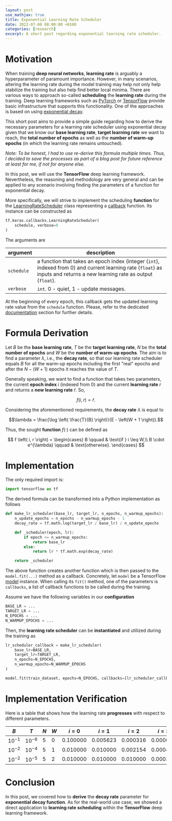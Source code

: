 ```yaml
---
layout: post
use_mathjax: true
title: Exponential Learning Rate Scheduler
date: 2022-07-08 08:00:00 +0100
categories: [research]
excerpt: A short post regarding exponential learning rate scheduler.
---
```


# Motivation

When training **deep neural networks**, **learning rate** is arguably a hyperparameter of paramount importance. However, in many scenarios, altering the learning rate during the model training may help not only help stabilize the training but also help find better local minima. There are various ways to approach so-called **scheduling** the **learning rate** during the training. Deep learning frameworks such as [PyTorch](https://pytorch.org/) or [TensorFlow](https://www.tensorflow.org/) provide basic infrastructure that supports this functionality. One of the approaches is based on using [exponential decay](https://en.wikipedia.org/wiki/Exponential_decay).

This short post aims to provide a simple guide regarding how to derive the necessary parameters for a learning rate scheduler using exponential decay given that we know our **base learning rate**, **target learning rate** we want to reach, the **total number of epochs** as well as the **number of warm-up epochs** (in which the learning rate remains untouched).

*Note: To be honest, I had to use re-derive this formula multiple times. Thus, I decided to save the processes as part of a blog post for future reference at least for me, if not for anyone else.*

In this post, we will use the **TensorFlow** deep learning framework. Nevertheless, the reasoning and methodology are very general and can be applied to any scenario involving finding the parameters of a function for exponential decay.

More specifically, we will strive to implement the scheduling **function** for the [LearningRateScheduler](https://www.tensorflow.org/api_docs/python/tf/keras/callbacks/LearningRateScheduler) class representing a [callback](https://en.wikipedia.org/wiki/Callback_(computer_programming)) function. Its instance can be constructed as

```python
tf.keras.callbacks.LearningRateScheduler(
    schedule, verbose=0
)
```

The arguments are

| argument | description |
| -------- | ----------- |
| `schedule` | a function that takes an epoch index (integer (`int`), indexed from $0$) and current learning rate (`float`) as inputs and returns a new learning rate as output (`float`). |
| `verbose`  | `int`. $0$ - quiet, $1$ - update messages. |

At the beginning of every epoch, this callback gets the updated learning rate value from the `schedule` function. Please, refer to the dedicated [documentation](https://www.tensorflow.org/api_docs/python/tf/keras/callbacks/LearningRateScheduler) section for further details.

# Formula Derivation

Let $B$ be the **base learning rate**, $T$ be the **target learning rate**, $N$ be the **total number of epochs** and $W$ be the **number of warm-up epochs**. The aim is to find a parameter $\lambda$, i.e., the **decay rate**, so that our learning rate scheduler equals $B$ for all the warm-up epochs including the first "real" epochs and after the $N - \left (W + 1 \right)$ epochs it reaches the value of $T$.

Generally speaking, we want to find a function that takes two parameters, the current **epoch index** $i$ (indexed from $0$) and the current **learning rate** $r$ and returns a **new learning rate** $\tilde{r}$. So,

$$f \left( i, r \right) = \tilde{r}.$$

Considering the aforementioned requirements, the **decay rate** $\lambda$ is equal to

$$\lambda = \frac{\log \left( \frac{T}{B} \right)}{E - \left(W + 1 \right)}.$$

Thus, the sought **function** $f \left( \cdot \right)$ can be defined as

$$
f \left( i, r \right) =
\begin{cases}
    B \qquad & \text{if } i \leq W,\\
    B \cdot e^{\lambda} \qquad & \text{otherwise}.
\end{cases}
$$

# Implementation

The only required import is:
```python
import tensorflow as tf
```

The derived formula can be transformed into a Python implementation as follows

```python
def make_lr_scheduler(base_lr, target_lr, n_epochs, n_warmup_epochs):
    n_update_epochs = n_epochs - n_warmup_epochs - 1
    decay_rate = tf.math.log(target_lr / base_lr) / n_update_epochs

    def _scheduler(epoch, lr):
        if epoch <= n_warmup_epochs:
            return base_lr
        else:
            return lr * tf.math.exp(decay_rate)

    return _scheduler
```

The above function creates another function which is then passed to the `model.fit(...)` method as a callback. Concretely, let `model` be a TensorFlow [model](https://www.tensorflow.org/api_docs/python/tf/keras/Model) instance. When calling its `fit()` method, one of the parameters is `callbacks`, a list of callback functions to be called during the training. 

Assume we have the following variables in our **configuration**

```python
BASE_LR = ...
TARGET_LR = ...
N_EPOCHS = ...
N_WARMUP_EPOCHS = ...
```

Then, the **learning rate scheduler** can be **instantiated** and utilized during the training as

```python
lr_scheduler_callback = make_lr_scheduler(
    base_lr=BASE_LR,
    target_lr=TARGET_LR,
    n_epochs=N_EPOCHS,
    n_warmup_epochs=N_WARMUP_EPOCHS
)

model.fit(train_dataset, epochs=N_EPOCHS, callbacks=[lr_scheduler_callback])
```

# Implementation Verification

Here is a table that shows how the learning rate **progresses** with respect to different parameters.

| $B$       | $T$       | $N$ | $W$ | $i = 0$    | $i = 1$    | $i = 2$    | $i = 3$    | $i = 4$    |
| --------- | --------- | --- | --- | ---------- | ---------- | ---------- | ---------- | ---------- |
| $10^{-1}$ | $10^{-6}$ | $5$ | $0$ | $0.100000$ | $0.005623$ | $0.000316$ | $0.000018$ | $0.000001$ |
| $10^{-2}$ | $10^{-4}$ | $5$ | $1$ | $0.010000$ | $0.010000$ | $0.002154$ | $0.000464$ | $0.000100$ |
| $10^{-2}$ | $10^{-5}$ | $5$ | $2$ | $0.010000$ | $0.010000$ | $0.010000$ | $0.000316$ | $0.000010$ |

# Conclusion

In this post, we covered how to **derive** the **decay rate** parameter for **exponential decay function**. As for the real-world use case, we showed a direct application to **learning rate scheduling** within the **TensorFlow** deep learning framework.